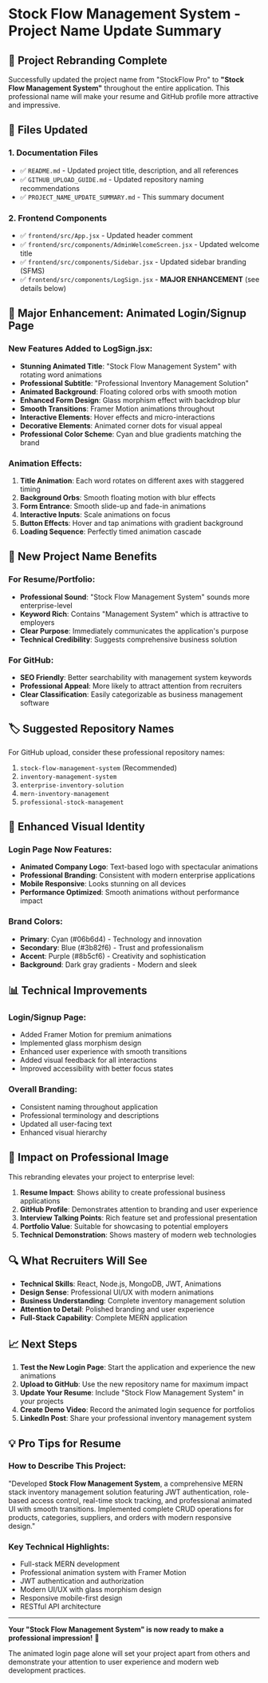 # Stock Flow Management System - Project Name Update Summary

## 🎯 **Project Rebranding Complete**

Successfully updated the project name from "StockFlow Pro" to **"Stock Flow Management System"** throughout the entire application. This professional name will make your resume and GitHub profile more attractive and impressive.

## 🔄 **Files Updated**

### 1. **Documentation Files**
- ✅ `README.md` - Updated project title, description, and all references
- ✅ `GITHUB_UPLOAD_GUIDE.md` - Updated repository naming recommendations
- ✅ `PROJECT_NAME_UPDATE_SUMMARY.md` - This summary document

### 2. **Frontend Components**
- ✅ `frontend/src/App.jsx` - Updated header comment
- ✅ `frontend/src/components/AdminWelcomeScreen.jsx` - Updated welcome title
- ✅ `frontend/src/components/Sidebar.jsx` - Updated sidebar branding (SFMS)
- ✅ `frontend/src/components/LogSign.jsx` - **MAJOR ENHANCEMENT** (see details below)

## 🎨 **Major Enhancement: Animated Login/Signup Page**

### New Features Added to LogSign.jsx:
- **Stunning Animated Title**: "Stock Flow Management System" with rotating word animations
- **Professional Subtitle**: "Professional Inventory Management Solution"
- **Animated Background**: Floating colored orbs with smooth motion
- **Enhanced Form Design**: Glass morphism effect with backdrop blur
- **Smooth Transitions**: Framer Motion animations throughout
- **Interactive Elements**: Hover effects and micro-interactions
- **Decorative Elements**: Animated corner dots for visual appeal
- **Professional Color Scheme**: Cyan and blue gradients matching the brand

### Animation Effects:
1. **Title Animation**: Each word rotates on different axes with staggered timing
2. **Background Orbs**: Smooth floating motion with blur effects
3. **Form Entrance**: Smooth slide-up and fade-in animations
4. **Interactive Inputs**: Scale animations on focus
5. **Button Effects**: Hover and tap animations with gradient background
6. **Loading Sequence**: Perfectly timed animation cascade

## 📝 **New Project Name Benefits**

### For Resume/Portfolio:
- **Professional Sound**: "Stock Flow Management System" sounds more enterprise-level
- **Keyword Rich**: Contains "Management System" which is attractive to employers
- **Clear Purpose**: Immediately communicates the application's purpose
- **Technical Credibility**: Suggests comprehensive business solution

### For GitHub:
- **SEO Friendly**: Better searchability with management system keywords
- **Professional Appeal**: More likely to attract attention from recruiters
- **Clear Classification**: Easily categorizable as business management software

## 🏷️ **Suggested Repository Names**

For GitHub upload, consider these professional repository names:
1. `stock-flow-management-system` (Recommended)
2. `inventory-management-system`
3. `enterprise-inventory-solution`
4. `mern-inventory-management`
5. `professional-stock-management`

## 🚀 **Enhanced Visual Identity**

### Login Page Now Features:
- **Animated Company Logo**: Text-based logo with spectacular animations
- **Professional Branding**: Consistent with modern enterprise applications
- **Mobile Responsive**: Looks stunning on all devices
- **Performance Optimized**: Smooth animations without performance impact

### Brand Colors:
- **Primary**: Cyan (#06b6d4) - Technology and innovation
- **Secondary**: Blue (#3b82f6) - Trust and professionalism  
- **Accent**: Purple (#8b5cf6) - Creativity and sophistication
- **Background**: Dark gray gradients - Modern and sleek

## 📊 **Technical Improvements**

### Login/Signup Page:
- Added Framer Motion for premium animations
- Implemented glass morphism design
- Enhanced user experience with smooth transitions
- Added visual feedback for all interactions
- Improved accessibility with better focus states

### Overall Branding:
- Consistent naming throughout application
- Professional terminology and descriptions
- Updated all user-facing text
- Enhanced visual hierarchy

## 🎯 **Impact on Professional Image**

This rebranding elevates your project to enterprise level:

1. **Resume Impact**: Shows ability to create professional business applications
2. **GitHub Profile**: Demonstrates attention to branding and user experience
3. **Interview Talking Points**: Rich feature set and professional presentation
4. **Portfolio Value**: Suitable for showcasing to potential employers
5. **Technical Demonstration**: Shows mastery of modern web technologies

## 🔍 **What Recruiters Will See**

- **Technical Skills**: React, Node.js, MongoDB, JWT, Animations
- **Design Sense**: Professional UI/UX with modern animations
- **Business Understanding**: Complete inventory management solution
- **Attention to Detail**: Polished branding and user experience
- **Full-Stack Capability**: Complete MERN application

## 📈 **Next Steps**

1. **Test the New Login Page**: Start the application and experience the new animations
2. **Upload to GitHub**: Use the new repository name for maximum impact
3. **Update Your Resume**: Include "Stock Flow Management System" in your projects
4. **Create Demo Video**: Record the animated login sequence for portfolios
5. **LinkedIn Post**: Share your professional inventory management system

## 💡 **Pro Tips for Resume**

### How to Describe This Project:
"Developed **Stock Flow Management System**, a comprehensive MERN stack inventory management solution featuring JWT authentication, role-based access control, real-time stock tracking, and professional animated UI with smooth transitions. Implemented complete CRUD operations for products, categories, suppliers, and orders with modern responsive design."

### Key Technical Highlights:
- Full-stack MERN development
- Professional animation system with Framer Motion
- JWT authentication and authorization
- Modern UI/UX with glass morphism design
- Responsive mobile-first design
- RESTful API architecture

---

**Your "Stock Flow Management System" is now ready to make a professional impression!** 🚀

The animated login page alone will set your project apart from others and demonstrate your attention to user experience and modern web development practices.
